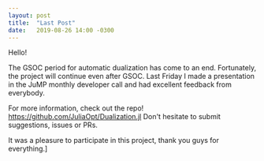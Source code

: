 ```yaml
---
layout: post
title:  "Last Post"
date:   2019-08-26 14:00 -0300
---
```


Hello!

The GSOC period for automatic dualization has come to an end. Fortunately, the project will continue even after GSOC. Last Friday I made a 
presentation in the JuMP monthly developer call and had excellent feedback from everybody.

For more information, check out the repo! https://github.com/JuliaOpt/Dualization.jl Don't hesitate to submit suggestions, issues or PRs.

It was a pleasure to participate in this project, thank you guys for everything.]